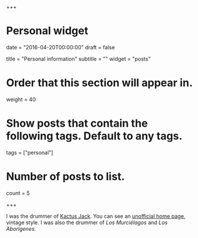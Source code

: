 +++
# Personal widget

date = "2016-04-20T00:00:00"
draft = false

title = "Personal information"
subtitle = ""
widget = "posts"

# Order that this section will appear in.
weight = 40

# Show posts that contain the following tags. Default to any tags.
tags = ["personal"]

# Number of posts to list.
count = 5

+++

I was the drummer of [Kactus Jack](https://es.wikipedia.org/wiki/Kactus_Jack). 
 You can see an [unofficial home page](http://di002.edv.uniovi.es/~labra/Kactus/Welcome.html), 
 vintage style. 
 I was also the drummer of <i>Los Murciélagos</i> and <i>Los Aborígenes</i>.
 
 
 
 
